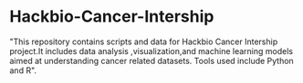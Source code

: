 # Hackbio-Cancer-Intership
"This repository contains scripts and data for Hackbio Cancer Intership project.It includes data analysis ,visualization,and machine learning models aimed at understanding cancer related datasets. Tools used include Python and R".
